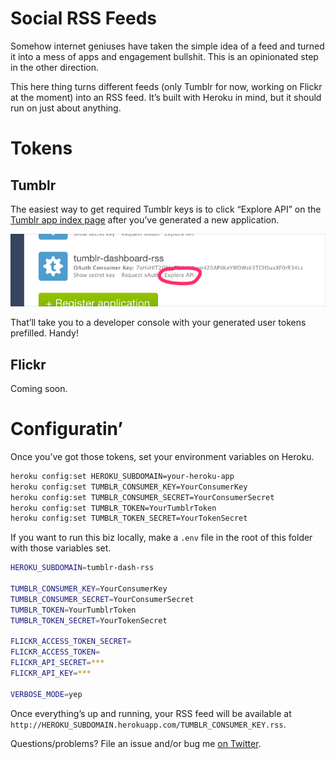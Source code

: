 # Social RSS Feeds

Somehow internet geniuses have taken the simple idea of a feed and turned it into a mess of apps and engagement bullshit. This is an opinionated step in the other direction.

This here thing turns different feeds (only Tumblr for now, working on Flickr at the moment) into an RSS feed. It’s built with Heroku in mind, but it should run on just about anything.

# Tokens

## Tumblr

The easiest way to get required Tumblr keys is to click “Explore API” on the [Tumblr app index page][tumblr-app-index] after you’ve generated a new application.

![Keys!](README-generate-keys.png)

That’ll take you to a developer console with your generated user tokens prefilled. Handy!

## Flickr

Coming soon.


# Configuratin’

Once you’ve got those tokens, set your environment variables on Heroku.

```sh
heroku config:set HEROKU_SUBDOMAIN=your-heroku-app
heroku config:set TUMBLR_CONSUMER_KEY=YourConsumerKey
heroku config:set TUMBLR_CONSUMER_SECRET=YourConsumerSecret
heroku config:set TUMBLR_TOKEN=YourTumblrToken
heroku config:set TUMBLR_TOKEN_SECRET=YourTokenSecret
```

If you want to run this biz locally, make a `.env` file in the root of this folder with those variables set.

```sh
HEROKU_SUBDOMAIN=tumblr-dash-rss

TUMBLR_CONSUMER_KEY=YourConsumerKey
TUMBLR_CONSUMER_SECRET=YourConsumerSecret
TUMBLR_TOKEN=YourTumblrToken
TUMBLR_TOKEN_SECRET=YourTokenSecret

FLICKR_ACCESS_TOKEN_SECRET=
FLICKR_ACCESS_TOKEN=
FLICKR_API_SECRET=***
FLICKR_API_KEY=***

VERBOSE_MODE=yep
```

Once everything’s up and running, your RSS feed will be available at `http://HEROKU_SUBDOMAIN.herokuapp.com/TUMBLR_CONSUMER_KEY.rss`.

Questions/problems? File an issue and/or bug me [on Twitter][@meyer].

[tumblr-app-index]:https://www.tumblr.com/oauth/apps
[@meyer]: http://twitter.com/meyer